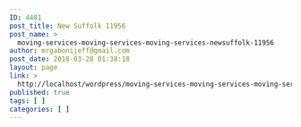 ```yaml
---
ID: 4481
post_title: New Suffolk 11956
post_name: >
  moving-services-moving-services-moving-services-newsuffolk-11956
author: mrgabonijeff@gmail.com
post_date: 2018-03-28 01:38:18
layout: page
link: >
  http://localhost/wordpress/moving-services-moving-services-moving-services-newsuffolk-11956/
published: true
tags: [ ]
categories: [ ]
---
```


